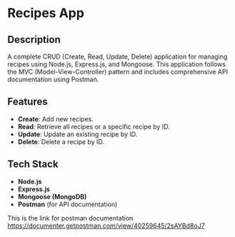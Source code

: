 # Recipes App

## Description
A complete CRUD (Create, Read, Update, Delete) application for managing recipes using Node.js, Express.js, and Mongoose. This application follows the MVC (Model-View-Controller) pattern and includes comprehensive API documentation using Postman.

## Features
- **Create**: Add new recipes.
- **Read**: Retrieve all recipes or a specific recipe by ID.
- **Update**: Update an existing recipe by ID.
- **Delete**: Delete a recipe by ID.

## Tech Stack
- **Node.js**
- **Express.js**
- **Mongoose (MongoDB)**
- **Postman** (for API documentation)

This is the link for postman documentation                  
https://documenter.getpostman.com/view/40259645/2sAYBd8oJ7